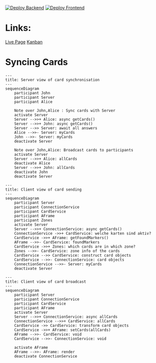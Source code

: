 [![Deploy Backend](https://github.com/yuru-baku/InfinityDeck/actions/workflows/main_InfinityDeck.yml/badge.svg)](https://github.com/yuru-baku/InfinityDeck/actions/workflows/main_InfinityDeck.yml)
[![Deploy Frontend](https://github.com/yuru-baku/InfinityDeck/actions/workflows/deploy-vue_config.yml/badge.svg)](https://github.com/yuru-baku/InfinityDeck/actions/workflows/deploy-vue_config.yml)
# Links:
[Live Page](https://yuru-baku.github.io/InfinityDeck/)
[Kanban](https://miro.com/welcomeonboard/Y0pHWlpaUjEwR0RYSjBvZjFmMDYwcXRKRVhmY2M2a2FKY0ZJdFRvOU1qM01qVTUyRzdkbHVJTnc4TmhZa0RJQ3wzNDU4NzY0NTc0NzE4Mzk3MjYyfDI=?share_link_id=690598034590)

# Syncing Cards
```mermaid
---
title: Server view of card synchronisation
---
sequenceDiagram
	participant John
	participant Server
	participant Alice
	
	Note over John,Alice : Sync cards with Server
	activate Server
	Server -->>+ Alice: async getCards()
	Server -->>+ John: async getCards()
	Server -->> Server: await all answers
	Alice -->>- Server: myCards
	John -->>- Server: myCards
    deactivate Server
    
	Note over John,Alice: Broadcast cards to participants
	activate Server
	Server -->>+ Alice: allCards
	deactivate Alice
	Server -->>+ John: allCards
	deactivate John
	deactivate Server
```

```mermaid
---
title: Client view of card sending
---
sequenceDiagram
	participant Server
	participant ConnectionService
	participant CardService
	participant AFrame
	participant Zones
	activate Server
	Server -->>+ ConnectionService: async getCards()
	ConnectionService ->>+ CardService: welche karten sind aktiv?
	CardService ->>+ AFrame: getFoundMarkers()
	AFrame -->>- CardService: foundMarkers
	CardService ->>+ Zones: which cards are in which zone?
	Zones -->>- CardService: zone info of the cards
	CardService -->> CardService: construct card objects
	CardService -->>- ConnectionService: card objects
	ConnectionService -->>- Server: myCards
	deactivate Server
```

```mermaid
---
title: Client view of card broadcast
---
sequenceDiagram
	participant Server
	participant ConnectionService
	participant CardService
	participant AFrame
	activate Server
	Server -->>+ ConnectionService: async allCards
    ConnectionService -->>+ CardService: allCards
    CardService ->> CardService: transform card objects
    CardService ->>+ AFrame: setCards(allCards)
    AFrame -->>- CardService: void
    CardService -->>- ConnectionService: void
     
	activate AFrame
    AFrame -->>- AFrame: render
    deactivate ConnectionService

```